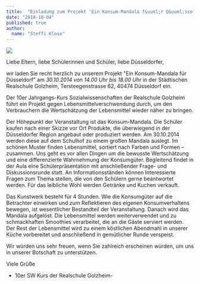 ```yaml
---
title:  "Einladung zum Projekt 'Ein Konsum-Mandala f&uuml;r D&uuml;sseldorf' am 30. Oktober"
date: "2014-10-04"
published: true
author:
  name: "Steffi Klose"
---
```


<img src="img/2014/10/04/konsummandala.jpg"></img>

Liebe Eltern, liebe Sch&uuml;lerinnen und Sch&uuml;ler, liebe D&uuml;sseldorfer, 

wir laden Sie recht herzlich zu unserem Projekt "Ein Konsum-Mandala f&uuml;r D&uuml;sseldorf" am *30.10.2014 von 14.00 Uhr bis 18.00 Uhr* in der St&auml;dtischen Realschule Golzheim, Tersteegenstrasse 62, 40474 D&uuml;sseldorf ein. 

Der 10er Jahrgangs-Kurs Sozialwissenschaften der Realschule Golzheim f&uuml;hrt ein Projekt gegen Lebensmittelverschwendung durch, um den Verbrauchern die Wertsch&auml;tzung der Lebensmittel wieder n&auml;her zu bringen. 

Der H&ouml;hepunkt der Veranstaltung ist das Konsum-Mandala. Die Sch&uuml;ler kaufen nach einer Skizze vor Ort Produkte, die &uuml;berwiegend in der D&uuml;sseldorfer Region angebaut oder produziert werden. Am 30.10.2014 werden diese auf dem Schulhof zu einem gro&szlig;en Mandala auslegt. Im sch&ouml;nen Muster finden Lebensmittel, sortiert nach Farben und Formen – zusammen. Uns geht es vor allen Dingen um die bewusste Wertsch&auml;tzung und eine differenzierte Wahrnehmung der Konsumg&uuml;ter. Begleitend findet in der Aula eine Sch&uuml;lerpr&auml;sentation mit anschlie&szlig;ender Frage- und Diskussionsrunde statt. An Informationsst&auml;nden k&ouml;nnen Interessierte Fragen zum Thema stellen, die von den Sch&uuml;lern gerne beantwortet werden. F&uuml;r das leibliche Wohl werden Getr&auml;nke und Kuchen verkauft. 

Das Kunstwerk besteht f&uuml;r 4 Stunden. Wie die Konsumg&uuml;ter auf die Betrachter einwirken und zum Reflektieren des eigenen Konsumverhaltens bewegen, ist wesentlicher Bestandteil der Veranstaltung. Danach wird das Mandala aufgel&ouml;st. Die Lebensmittel werden weiterverwendet und zu schmackhaften Smoothies verarbeitet, die an die G&auml;ste serviert werden. Der Rest der Lebensmittel wird zu einem k&ouml;stlichen Abendmahl in unserer K&uuml;che vorbereitet und anschlie&szlig;end in gem&uuml;tlicher Runde verspeist.

Wir w&uuml;rden uns sehr freuen, wenn Sie zahlreich erscheinen w&uuml;rden, um uns in unserer Botschaft zu unterst&uuml;tzen. 

Viele Gr&uuml;&szlig;e

 - 10er SW Kurs der Realschule Golzheim- 


